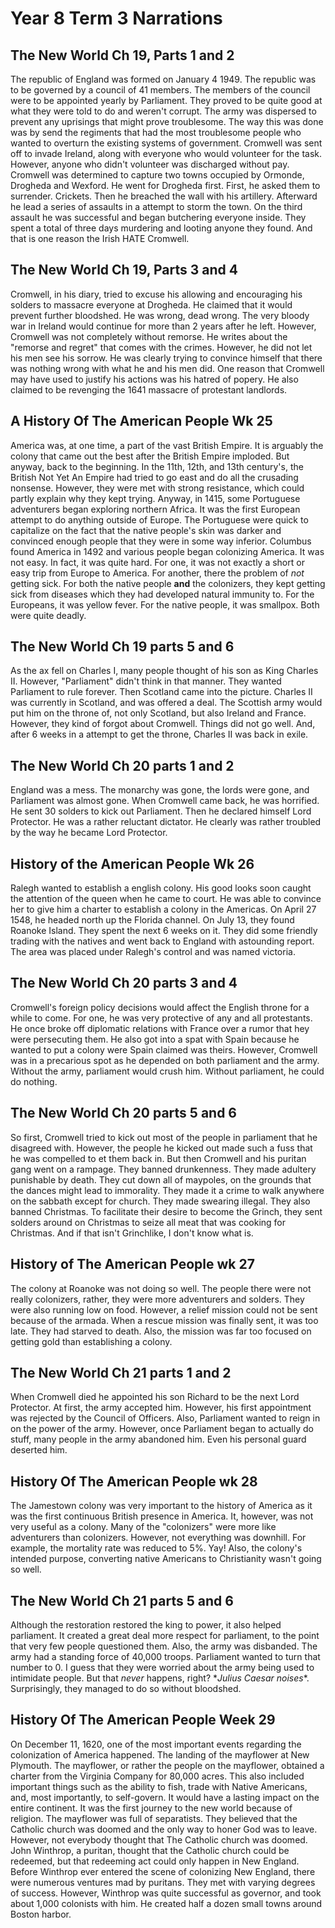 # Year 8 Term 3 Narrations

## The New World Ch 19, Parts 1 and 2

The republic of England was formed on January 4 1949. The republic was to be governed by a council of 41 members. The members of the council were to be appointed yearly by Parliament. They proved to be quite good at what they were told to do and weren't corrupt. The army was dispersed to prevent any uprisings that might prove troublesome. The way this was done was by send the regiments that had the most troublesome people who wanted to overturn the existing systems of government. Cromwell was sent off to invade Ireland, along with everyone who would volunteer for the task. However, anyone who didn't volunteer was discharged without pay. Cromwell was determined to capture two towns occupied by Ormonde, Drogheda and Wexford. He went for Drogheda first.  First, he asked them to surrender. Crickets. Then he breached the wall with his artillery. Afterward he lead a series of assaults in a attempt to storm the town. On the third assault he was successful and began butchering everyone inside. They spent a total of three days murdering and looting anyone they found. And that is one reason the Irish HATE Cromwell.

## The New World Ch 19, Parts 3 and 4

Cromwell, in his diary, tried to excuse his allowing and encouraging his solders to massacre everyone at Drogheda. He claimed that it would prevent further bloodshed. He was wrong, dead wrong. The very bloody war in Ireland would continue for more than 2 years after he left. However, Cromwell was not completely without remorse. He writes about the "remorse and regret" that comes with the crimes. However, he did not let his men see his sorrow.  He was clearly trying to convince himself that there was nothing wrong with what he and his men did. One reason that Cromwell may have used to justify his actions was his hatred of popery. He also claimed to be revenging the 1641 massacre of protestant landlords.

## A History Of The American People Wk 25

America was, at one time, a part of the vast British Empire. It is arguably the colony that came out the best after the British Empire imploded. But anyway, back to the beginning. In the 11th, 12th, and 13th century's, the British Not Yet An Empire had tried to go east and do all the crusading nonsense. However, they were met with strong resistance, which could partly explain why they kept trying. Anyway, in 1415, some Portuguese adventurers began exploring northern Africa. It was the first European attempt to do anything outside of Europe. The Portuguese were quick to capitalize on the fact that the native people's skin was darker and convinced enough people that they were in some way inferior. Columbus found America in 1492 and various people began colonizing America. It was not easy. In fact, it was quite hard. For one, it was not exactly a short or easy trip from Europe to America. For another, there the problem of *not* getting sick. For both the native people **and** the colonizers, they kept getting sick from diseases which they had developed natural immunity to. For the Europeans, it was yellow fever. For the native people, it was smallpox. Both were quite deadly. 

## The New World Ch 19 parts 5 and 6

As the ax fell on Charles I, many people thought of his son as King Charles II. However, "Parliament" didn't think in that manner. They wanted Parliament to rule forever. Then Scotland came into the picture. Charles II was currently in Scotland, and was offered a deal. The Scottish army would put him on the throne of, not only Scotland, but also Ireland and France. However, they kind of forgot about Cromwell. Things did not go well. And, after 6 weeks in a attempt to get the throne, Charles II was back in exile.

## The New World Ch 20 parts 1 and 2

England was a mess. The monarchy was gone, the lords were gone, and Parliament was almost gone. When Cromwell came back, he was horrified. He sent 30 solders to kick out Parliament. Then he declared himself Lord Protector. He was a rather reluctant dictator. He clearly was rather troubled by the way he became Lord Protector. 

## History of the American People Wk 26

Ralegh wanted to establish a english colony. His good looks soon caught the attention of the queen when he came to court. He was able to convince her to give him a charter to establish a colony in the Americas. On April 27 1548, he headed north up the Florida channel. On July 13, they found Roanoke Island. They spent the next 6 weeks on it. They did some friendly trading with the natives and went back to England with astounding report. The area was placed under Ralegh's control and was named victoria.

## The New World Ch 20 parts 3 and 4

Cromwell's foreign policy decisions would affect the English throne for a while to come. For one, he was very protective of any and all protestants. He once broke off diplomatic relations with France over a rumor that hey were persecuting them. He also got into a spat with Spain because he wanted to put a colony were Spain claimed was theirs. However, Cromwell was in a precarious spot as he depended on both parliament and the army. Without the army, parliament would crush him. Without parliament, he could do nothing. 

## The New World Ch 20 parts 5 and 6

So first, Cromwell tried to kick out most of the people in parliament that he disagreed with. However, the people he kicked out made such a fuss that he was compelled to et them back in. But then Cromwell and his puritan gang went on a rampage. They banned drunkenness. They made adultery punishable by death. They cut down all of maypoles, on the grounds that the dances might lead to immorality. They made it a crime to walk anywhere on the sabbath except for church. They made swearing illegal. They also banned Christmas. To facilitate their desire to become the Grinch, they sent solders around on Christmas to seize all meat that was cooking for Christmas. And if that isn't Grinchlike, I don't know what is. 

## History of The American People wk 27

The colony at Roanoke was not doing so well. The people there were not really colonizers, rather, they were more adventurers and solders. They were also running low on food. However, a relief mission could not be sent because of the armada. When a rescue mission was finally sent, it was too late. They had starved to death. Also, the mission was far too focused on getting gold than establishing a colony. 

## The New World Ch 21 parts 1 and 2

When Cromwell died he appointed his son Richard to be the next Lord Protector. At first, the army accepted him. However, his first appointment was rejected by the Council of Officers. Also, Parliament wanted to reign in on the power of the army. However, once Parliament began to actually do stuff, many people in the army abandoned him. Even his personal guard deserted him. 

## History Of The American People wk 28

The Jamestown colony was very important to the history of America as it was the first continuous British presence in America. It, however, was not very useful as a colony. Many of the "colonizers" were more like adventurers than colonizers. However, not everything was downhill. For example, the mortality rate was reduced to 5%. Yay! Also, the colony's intended purpose, converting native Americans to Christianity wasn't going so well. 

## The New World Ch 21 parts 5 and 6

Although the restoration restored the king to power, it also helped parliament. It created a great deal more respect for parliament, to the point that very few people questioned them. Also, the army was disbanded. The army had a standing force of 40,000 troops. Parliament wanted to turn that number to 0. I guess that they were worried about the army being used to intimidate people. But that _never_ happens, right? \**Julius Caesar noises*\*. Surprisingly, they managed to do so without bloodshed.

## History Of The American People Week 29

On December 11, 1620, one of the most important events regarding the colonization of America happened. The landing of the mayflower at New Plymouth.  The mayflower, or rather the people on the mayflower, obtained a charter from the Virginia Company for 80,000 acres. This also included important things such as the ability to fish, trade with Native Americans, and, most importantly, to self-govern. It would have a lasting impact on the entire continent. It was the first journey to the new world because of religion. The mayflower was full of separatists. They believed that the Catholic church was doomed and the only way to honer God was to leave. However, not everybody thought that The Catholic church was doomed. John Winthrop, a puritan, thought that the Catholic church could be redeemed, but that redeeming act could only happen in New England. Before Winthrop ever entered the scene of colonizing New England, there were numerous ventures mad by puritans. They met with varying degrees of success. However, Winthrop was quite successful as governor, and took about 1,000 colonists with him. He created half a dozen small towns around Boston harbor.